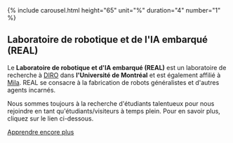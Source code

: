 <div class="jumbotron">
    {% include carousel.html height="65" unit="%" duration="4" number="1" %}
    <!-- <img src="/img/group.jpg" class="d-block w-100" alt="..."> -->
    <h2 class="display-4">Laboratoire de robotique et de l'IA embarqué (REAL)</h2>
    <p class="lead">Le <strong>Laboratoire de robotique et d'IA embarqué (REAL)</strong> est un laboratoire de recherche à <a href="http://diro.umontreal.ca">DIRO</a> dans  <b>l'Université de Montréal</b>  et est également affilié à  <a href="https://mila.quebec/en/">Mila</a>. REAL se consacre à la fabrication de robots généralistes et d'autres agents incarnés. </p>
    <p> Nous sommes toujours à la recherche d'étudiants talentueux pour nous rejoindre en tant qu'étudiants/visiteurs à temps plein. Pour en savoir plus, cliquez sur le lien ci-dessous.</p>
    <a class="btn btn-primary btn-lg" href="{{ site.base }}/contact.html" role="button">Apprendre encore plus</a>
  </div>





